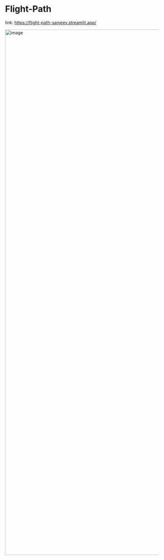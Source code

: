 # Flight-Path
link: https://flight-path-sanjeev.streamlit.app/

<img width="2880" height="1718" alt="image" src="https://github.com/user-attachments/assets/1d6e18f7-1e2f-4d51-8c3f-460f00b8162a" />
